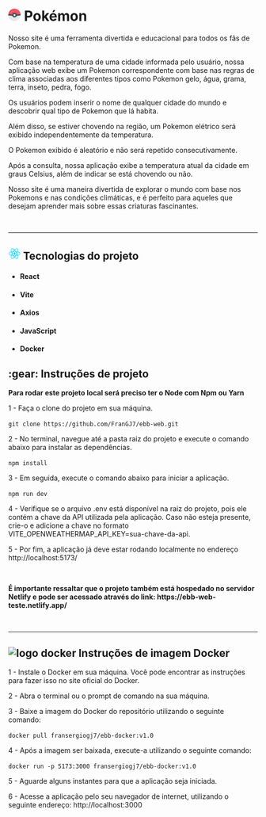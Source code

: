
<h1>
<img src="public/pokeball.png" width="25" alt="poke-bola">
Pokémon</h1>


<p>Nosso site é uma ferramenta divertida e educacional para todos os fãs de Pokemon.</p> 
 <p>Com base na temperatura de uma cidade informada pelo usuário, nossa aplicação web exibe um Pokemon correspondente com base nas regras
 de clima associadas aos diferentes tipos como Pokemon gelo, água, grama, terra, inseto, pedra, fogo.</p>
 <p>Os usuários podem inserir o nome de qualquer cidade do mundo e descobrir qual tipo de Pokemon que lá habita.</p> 
 <p>Além disso, se estiver chovendo na região, um Pokemon elétrico será exibido independentemente da temperatura.</p>
 <p>O Pokemon exibido é aleatório e não será repetido consecutivamente.</p>
 <p>Após a consulta, nossa aplicação exibe a temperatura atual da cidade em graus Celsius, além de indicar se está chovendo ou não.</p> 
 <p>Nosso site é uma maneira divertida de explorar o mundo com base nos Pokemons e nas condições climáticas, e é perfeito para aqueles que desejam aprender mais sobre essas criaturas fascinantes.</p>

 <br>
 <hr>

 <h2>
<img src="public/pngwing.com.png" width="25" alt="react logo">       
Tecnologias do projeto</h2>

<ul>
   <li><h4>React</h4></li>
   <li><h4>Vite</h4></li>
   <li><h4>Axios</h4></li>
   <li><h4>JavaScript</h4></li>
   <li><h4>Docker</h4></li>
</ul>


<h2>:gear: Instruções de projeto</h2>

<p><strong>Para rodar este projeto local será preciso ter o Node com Npm ou Yarn</strong></p>

<p>1 - Faça o clone do projeto em sua máquina.</p>

```git clone https://github.com/FranGJ7/ebb-web.git```

<p>2 - No terminal, navegue até a pasta raiz do projeto e execute o comando abaixo para instalar as dependências.</p>

```npm install```

<p>3 - Em seguida, execute o comando abaixo para iniciar a aplicação.</p>

```npm run dev```

<p>4 - Verifique se o arquivo .env está disponível na raiz do projeto, pois ele contém a chave da API utilizada pela aplicação.
    Caso não esteja presente, crie-o e adicione a chave no formato VITE_OPENWEATHERMAP_API_KEY=sua-chave-da-api.</p>

<p>5 - Por fim, a aplicação já deve estar rodando localmente no endereço http://localhost:5173/</p>

<br/>

<p><Strong>É importante ressaltar que o projeto também está hospedado no servidor Netlify e pode ser acessado através do link: https://ebb-web-teste.netlify.app/</Strong></p>

<br/>
<hr/>

<h2>
    <img src="public/kisspng-docker-python-software-deployment-xebialabs-container-5aca273fc5e6e6.4176210715231977598106.png" width="70" alt="logo docker">
    Instruções de imagem Docker
</h2>

<p>1 - Instale o Docker em sua máquina. Você pode encontrar as instruções para fazer isso no site oficial do Docker.</p>

<p>2 - Abra o terminal ou o prompt de comando na sua máquina.</p>

<p>3 - Baixe a imagem do Docker do repositório utilizando o seguinte comando:</p>

```docker pull fransergiogj7/ebb-docker:v1.0```

<p>4 - Após a imagem ser baixada, execute-a utilizando o seguinte comando:</p>

```docker run -p 5173:3000 fransergiogj7/ebb-docker:v1.0```

<p>5 - Aguarde alguns instantes para que a aplicação seja iniciada.</p>

<p>6 - Acesse a aplicação pelo seu navegador de internet, utilizando o seguinte endereço: http://localhost:3000</p>
